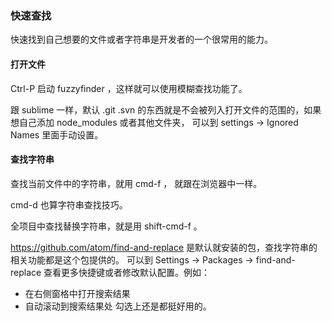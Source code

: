### 快速查找

快速找到自己想要的文件或者字符串是开发者的一个很常用的能力。

#### 打开文件

Ctrl-P 启动 fuzzyfinder ，这样就可以使用模糊查找功能了。

跟 sublime 一样，默认 .git .svn 的东西就是不会被列入打开文件的范围的，如果想自己添加 node_modules 或者其他文件夹， 可以到 settings -> Ignored Names 里面手动设置。

#### 查找字符串

查找当前文件中的字符串，就用 cmd-f ， 就跟在浏览器中一样。

cmd-d 也算字符串查找技巧。

全项目中查找替换字符串，就是用 shift-cmd-f 。

https://github.com/atom/find-and-replace 是默认就安装的包，查找字符串的相关功能都是这个包提供的。 可以到 Settings -> Packages -> find-and-replace 查看更多快捷键或者修改默认配置。例如：

* 在右侧窗格中打开搜索结果
* 自动滚动到搜索结果处
勾选上还是都挺好用的。
